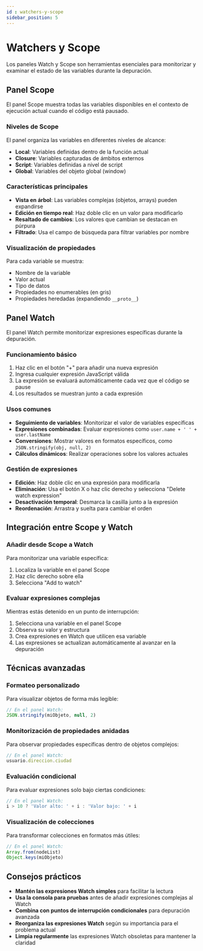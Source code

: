 ```yaml
---
id : watchers-y-scope
sidebar_position: 5
---
```


# Watchers y Scope

Los paneles Watch y Scope son herramientas esenciales para monitorizar y examinar el estado de las variables durante la depuración.

## Panel Scope

El panel Scope muestra todas las variables disponibles en el contexto de ejecución actual cuando el código está pausado.

### Niveles de Scope

El panel organiza las variables en diferentes niveles de alcance:

- **Local**: Variables definidas dentro de la función actual
- **Closure**: Variables capturadas de ámbitos externos
- **Script**: Variables definidas a nivel de script
- **Global**: Variables del objeto global (window)

### Características principales

- **Vista en árbol**: Las variables complejas (objetos, arrays) pueden expandirse
- **Edición en tiempo real**: Haz doble clic en un valor para modificarlo
- **Resaltado de cambios**: Los valores que cambian se destacan en púrpura
- **Filtrado**: Usa el campo de búsqueda para filtrar variables por nombre

### Visualización de propiedades

Para cada variable se muestra:

- Nombre de la variable
- Valor actual
- Tipo de datos
- Propiedades no enumerables (en gris)
- Propiedades heredadas (expandiendo `__proto__`)

## Panel Watch

El panel Watch permite monitorizar expresiones específicas durante la depuración.

### Funcionamiento básico

1. Haz clic en el botón "+" para añadir una nueva expresión
2. Ingresa cualquier expresión JavaScript válida
3. La expresión se evaluará automáticamente cada vez que el código se pause
4. Los resultados se muestran junto a cada expresión

### Usos comunes

- **Seguimiento de variables**: Monitorizar el valor de variables específicas
- **Expresiones combinadas**: Evaluar expresiones como `user.name + ' ' + user.lastName`
- **Conversiones**: Mostrar valores en formatos específicos, como `JSON.stringify(obj, null, 2)`
- **Cálculos dinámicos**: Realizar operaciones sobre los valores actuales

### Gestión de expresiones

- **Edición**: Haz doble clic en una expresión para modificarla
- **Eliminación**: Usa el botón X o haz clic derecho y selecciona "Delete watch expression"
- **Desactivación temporal**: Desmarca la casilla junto a la expresión
- **Reordenación**: Arrastra y suelta para cambiar el orden

## Integración entre Scope y Watch

### Añadir desde Scope a Watch

Para monitorizar una variable específica:

1. Localiza la variable en el panel Scope
2. Haz clic derecho sobre ella
3. Selecciona "Add to watch"

### Evaluar expresiones complejas

Mientras estás detenido en un punto de interrupción:

1. Selecciona una variable en el panel Scope
2. Observa su valor y estructura
3. Crea expresiones en Watch que utilicen esa variable
4. Las expresiones se actualizan automáticamente al avanzar en la depuración

## Técnicas avanzadas

### Formateo personalizado

Para visualizar objetos de forma más legible:

```javascript
// En el panel Watch:
JSON.stringify(miObjeto, null, 2)
```

### Monitorización de propiedades anidadas

Para observar propiedades específicas dentro de objetos complejos:

```javascript
// En el panel Watch:
usuario.direccion.ciudad
```

### Evaluación condicional

Para evaluar expresiones solo bajo ciertas condiciones:

```javascript
// En el panel Watch:
i > 10 ? 'Valor alto: ' + i : 'Valor bajo: ' + i
```

### Visualización de colecciones

Para transformar colecciones en formatos más útiles:

```javascript
// En el panel Watch:
Array.from(nodeList)
Object.keys(miObjeto)
```

## Consejos prácticos

- **Mantén las expresiones Watch simples** para facilitar la lectura
- **Usa la consola para pruebas** antes de añadir expresiones complejas al Watch
- **Combina con puntos de interrupción condicionales** para depuración avanzada
- **Reorganiza las expresiones Watch** según su importancia para el problema actual
- **Limpia regularmente** las expresiones Watch obsoletas para mantener la claridad